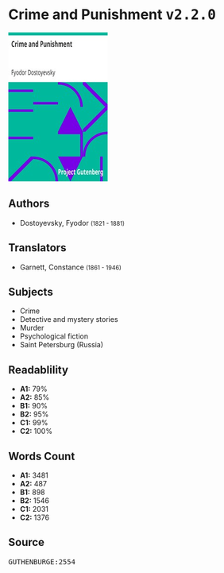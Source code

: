 # Crime and Punishment <kbd>v2.2.0</kbd>

![](./cover.medium.jpg "")

## Authors


 - Dostoyevsky, Fyodor <small>(1821 - 1881)</small>

## Translators


 - Garnett, Constance <small>(1861 - 1946)</small>

## Subjects


 - Crime
 - Detective and mystery stories
 - Murder
 - Psychological fiction
 - Saint Petersburg (Russia)

## Readablility


 - **A1:** 79%
 - **A2:** 85%
 - **B1:** 90%
 - **B2:** 95%
 - **C1:** 99%
 - **C2:** 100%

## Words Count


 - **A1:** 3481
 - **A2:** 487
 - **B1:** 898
 - **B2:** 1546
 - **C1:** 2031
 - **C2:** 1376

## Source


<kbd>GUTHENBURGE:2554</kbd>
